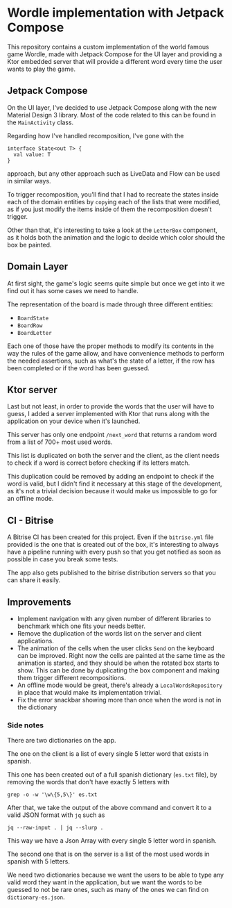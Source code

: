 # Wordle implementation with Jetpack Compose

This repository contains a custom implementation of the world famous game Wordle, made with Jetpack
Compose for the UI layer and providing a Ktor embedded server that will provide a different word
every time the user wants to play the game.

## Jetpack Compose

On the UI layer, I've decided to use Jetpack Compose along with the new Material Design 3 library.
Most of the code related to this can be found in the `MainActivity` class.

Regarding how I've handled recomposition, I've gone with the

```  
interface State<out T> {    
  val value: T
}  
```  

approach, but any other approach such as LiveData and Flow can be used in similar ways.

To trigger recomposition, you'll find that I had to recreate the states inside each of the domain
entities by `copy`ing each of the lists that were modified, as if you just modify the items inside
of them the recomposition doesn't trigger.

Other than that, it's interesting to take a look at the `LetterBox` component, as it holds both the
animation and the logic to decide which color should the box be painted.

## Domain Layer

At first sight, the game's logic seems quite simple but once we get into it we find out it has some
cases we need to handle.

The representation of the board is made through three different entities:

- `BoardState`
- `BoardRow`
- `BoardLetter`

Each one of those have the proper methods to modify its contents in the way the rules of the game
allow, and have convenience methods to perform the needed assertions, such as what's the state of a
letter, if the row has been completed or if the word has been guessed.

## Ktor server

Last but not least, in order to provide the words that the user will have to guess, I added a server
implemented with Ktor that runs along with the application on your device when it's launched.

This server has only one endpoint `/next_word` that returns a random word from a list of 700+ most
used words.

This list is duplicated on both the server and the client, as the client needs to check if a word is
correct before checking if its letters match.

This duplication could be removed by adding an endpoint to check if the word is valid, but I didn't
find it necessary at this stage of the development, as it's not a trivial decision because it would
make us impossible to go for an offline mode.

## CI - Bitrise

A Bitrise CI has been created for this project. Even if the `bitrise.yml` file provided is the one
that is created out of the box, it's interesting to always have a pipeline running with every push
so that you get notified as soon as possible in case you break some tests.

The app also gets published to the bitrise distribution servers so that you can share it easily.

## Improvements

- Implement navigation with any given number of different libraries to benchmark which one fits your
  needs better.
- Remove the duplication of the words list on the server and client applications.
- The animation of the cells when the user clicks `Send` on the keyboard can be improved. Right now
  the cells are painted at the same time as the animation is started, and they should be when the
  rotated box starts to show. This can be done by duplicating the box component and making them
  trigger different recompositions.
- An offline mode would be great, there's already a `LocalWordsRepository` in place that would make
  its implementation trivial.
- Fix the error snackbar showing more than once when the word is not in the dictionary

### Side notes

There are two dictionaries on the app.

The one on the client is a list of every single 5 letter word that exists in spanish.

This one has been created out of a full spanish dictionary (`es.txt` file), by removing the words
that don't have exactly 5 letters with

```grep -o -w '\w\{5,5\}' es.txt```

After that, we take the output of the above command and convert it to a valid JSON format with `jq`
such as

```jq --raw-input . | jq --slurp . ```

This way we have a Json Array with every single 5 letter word in spanish.

The second one that is on the server is a list of the most used words in spanish with 5 letters.

We need two dictionaries because we want the users to be able to type any valid word they want in
the application, but we want the words to be guessed to not be rare ones, such as many of the ones
we can find on `dictionary-es.json`.